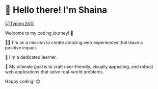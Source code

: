 # 👋 Hello there! I'm Shaina
[![Typing SVG](https://readme-typing-svg.demolab.com?font=Fira+Code&pause=1000&color=3651a8&vCenter=true&width=435&lines=Welcome+to+my+GitHub+page;Checkout+my+projects; )](https://in.linkedin.com/in/shaina-bhardwaj-84a66a202)


Welcome to my coding journey! 🚀

👩‍🎓  I'm on a mission to create amazing web experiences that leave a positive impact. 

    
🌱 I'm a dedicated learner.

🎯 My ultimate goal is to craft user-friendly, visually appealing, and robust web applications that solve real-world problems. 

 Happy coding! 😊

